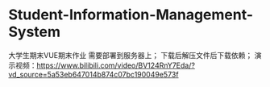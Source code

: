# Student-Information-Management-System
大学生期末VUE期末作业
需要部署到服务器上；
下载后解压文件后下载依赖；
演示视频：https://www.bilibili.com/video/BV124RnY7Eda/?vd_source=5a53eb647014b874c07bc190049e573f
